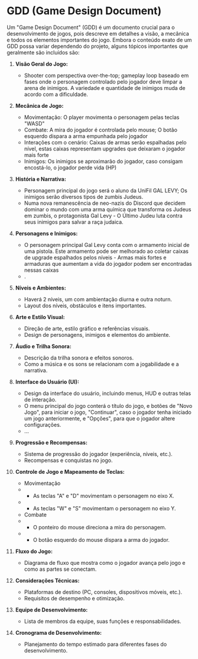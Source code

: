 # GDD (Game Design Document)

Um "Game Design Document" (GDD) é um documento crucial para o desenvolvimento de jogos, pois descreve em detalhes a visão, a mecânica e todos os elementos importantes do jogo. Embora o conteúdo exato de um GDD possa variar dependendo do projeto, alguns tópicos importantes que geralmente são incluídos são:

1. **Visão Geral do Jogo:**
   - Shooter com perspectiva over-the-top; gameplay loop baseado em fases onde o personagem controlado pelo jogador deve limpar a arena de inimigos. A variedade e quantidade de inimigos muda de acordo com a dificuldade.
   
2. **Mecânica de Jogo:**
   - Movimentação: O player movimenta o personagem pelas teclas "WASD"
   - Combate: A mira do jogador é controlada pelo mouse; O botão esquerdo dispara a arma empunhada pelo jogador
   - Interações com o cenário: Caixas de armas serão espalhadas pelo nível, estas caixas representam upgrades que deixaram o jogador mais forte
   - Inimigos: Os inimigos se aproximarão do jogador, caso consigam encostá-lo, o jogador perde vida (HP)
3. **História e Narrativa:**
   - Personagem principal do jogo será o aluno da UniFil GAL LEVY; Os inimigos serão diversos tipos de zumbis Judeus.
   - Numa nova remanescência de neo-nazis do Discord que decidem dominar o mundo com uma arma química que transforma os Judeus em zumbis, o protagonista Gal Levy - O Último Judeu luta contra seus inimigos para salvar a raça judaica.
4. **Personagens e Inimigos:**
   - O personagem principal Gal Levy conta com o armamento inicial de uma pistola. Este armamento pode ser melhorado ao coletar caixas de upgrade espalhados pelos níveis - Armas mais fortes e armaduras que aumentam a vida do jogador podem ser encontradas nessas caixas
   - .
5. **Níveis e Ambientes:**
   - Haverá 2 níveis, um com ambientação diurna e outra noturn.
   - Layout dos níveis, obstáculos e itens importantes.
6. **Arte e Estilo Visual:**
   - Direção de arte, estilo gráfico e referências visuais.
   - Design de personagens, inimigos e elementos do ambiente.
7. **Áudio e Trilha Sonora:**
   - Descrição da trilha sonora e efeitos sonoros.
   - Como a música e os sons se relacionam com a jogabilidade e a narrativa.
8. **Interface do Usuário (UI):**
   - Design da interface do usuário, incluindo menus, HUD e outras telas de interação.
   -  O menu principal do jogo conterá o título do jogo, e botões de "Novo Jogo", para iniciar o jogo, "Continuar", caso o jogador tenha iniciado um jogo anteriormente, e "Opções", para que o jogador altere configurações.
   - ...
9. **Progressão e Recompensas:**
   - Sistema de progressão do jogador (experiência, níveis, etc.).
   - Recompensas e conquistas no jogo.
10. **Controle de Jogo e Mapeamento de Teclas:**
    - Movimentação
    - - As teclas "A" e "D" movimentam o personagem no eixo X.
    - - As teclas "W" e "S" movimentam o personagem no eixo Y.
    - Combate
    - - O ponteiro do mouse direciona a mira do personagem.
    - - O botão esquerdo do mouse dispara a arma do jogador.
11. **Fluxo do Jogo:**
    - Diagrama de fluxo que mostra como o jogador avança pelo jogo e como as partes se conectam.
12. **Considerações Técnicas:**
    - Plataformas de destino (PC, consoles, dispositivos móveis, etc.).
    - Requisitos de desempenho e otimização.
13. **Equipe de Desenvolvimento:**
    - Lista de membros da equipe, suas funções e responsabilidades.
14. **Cronograma de Desenvolvimento:**
    - Planejamento do tempo estimado para diferentes fases do desenvolvimento.
